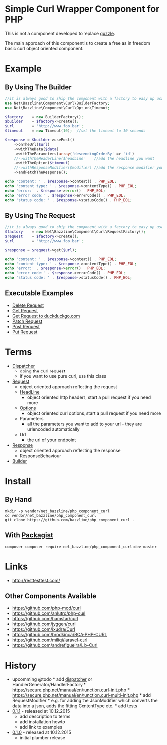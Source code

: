 # Simple Curl Wrapper Component for PHP

This is not a component developed to replace [guzzle](http://docs.guzzlephp.org/en/latest/).

The main approach of this component is to create a free as in freedom basic curl object oriented component.

# Example

## By Using The Builder

```php
//it is always good to ship the component with a factory to easy up usage
use Net\Bazzline\Component\Curl\BuilderFactory;
use Net\Bazzline\Component\Curl\Option\Timeout;

$factory    = new BuilderFactory();
$builder    = $factory->create();
$url        = 'http://www.foo.bar';
$timeout    = new Timeout(10);  //set the timeout to 10 seconds

$response = $builder->usePost()
    ->onTheUrl($url)
    ->withTheData($data)
    ->withTheParameters(array('descendingOrderBy' => 'id')
    //->withTheHeaderLine($headLine)    //add the headline you want
    ->withTheOption($timeout)
    //->withResponseModifier($modifier) //add the response modifier you want
    ->andFetchTheResponse();

echo 'content: ' . $response->content() . PHP_EOL;
echo 'content type: ' . $response->contentType() . PHP_EOL;
echo 'error:' . $response->error() . PHP_EOL;
echo 'error code:' . $response->errorCode() . PHP_EOL;
echo 'status code: ' . $response->statusCode() . PHP_EOL;
```

## By Using The Request

```php
//it is always good to ship the component with a factory to easy up usage
$factory    = new Net\Bazzline\Component\Curl\RequestFactory();
$request    = $factory->create();
$url        = 'http://www.foo.bar';

$response = $request->get($url);

echo 'content: ' . $response->content() . PHP_EOL;
echo 'content type: ' . $response->contentType() . PHP_EOL;
echo 'error:' . $response->error() . PHP_EOL;
echo 'error code:' . $response->errorCode() . PHP_EOL;
echo 'status code: ' . $response->statusCode() . PHP_EOL;
```

## Executable Examples

* [Delete Request](https://github.com/bazzline/php_component_curl/blob/master/example/make_a_delete_request.php)
* [Get Request](https://github.com/bazzline/php_component_curl/blob/master/example/make_a_delete_request.php)
* [Get Request to duckduckgo.com](https://github.com/bazzline/php_component_curl/blob/master/example/make_a_get_request_to_duckduckgo.php)
* [Patch Request](https://github.com/bazzline/php_component_curl/blob/master/example/make_a_patch_request.php)
* [Post Request](https://github.com/bazzline/php_component_curl/blob/master/example/make_a_post_request.php)
* [Put Request](https://github.com/bazzline/php_component_curl/blob/master/example/make_a_put_request.php)

# Terms

* [Dispatcher](https://github.com/bazzline/php_component_curl/blob/master/source/Net/Bazzline/Component/Curl/Dispatcher.php)
    * doing the curl request
    * if you want to use pure curl, use this class
* [Request](https://github.com/bazzline/php_component_curl/blob/master/source/Net/Bazzline/Component/Curl/Request.php)
    * object oriented approach reflecting the request
    * [HeadLine](https://github.com/bazzline/php_component_curl/blob/master/source/Net/Bazzline/Component/Curl/HeadLine/HeadLineInterface.php)
        * object oriented http headers, start a pull request if you need more
    * [Options](https://github.com/bazzline/php_component_curl/blob/master/source/Net/Bazzline/Component/Curl/Option/OptionInterface.php)
        * object oriented curl options, start a pull request if you need more
    * Parameters
        * all the parameters you want to add to your url - they are urlencoded automatically
    * Url
        * the url of your endpoint
* [Response](https://github.com/bazzline/php_component_curl/blob/master/source/Net/Bazzline/Component/Curl/Response.php)
    * object oriented approach reflecting the response
    * ResponseBehaviour
* [Builder](https://github.com/bazzline/php_component_curl/blob/master/source/Net/Bazzline/Component/Curl/Builder.php)


# Install

## By Hand

    mkdir -p vendor/net_bazzline/php_component_curl
    cd vendor/net_bazzline/php_component_curl
    git clone https://github.com/bazzline/php_component_curl .

## With [Packagist](https://packagist.org/packages/net_bazzline/php_component_curl)

    composer composer require net_bazzline/php_component_curl:dev-master

# Links

* http://resttesttest.com/

## Other Components Available

* https://github.com/php-mod/curl
* https://github.com/anlutro/php-curl
* https://github.com/hamstar/curl
* https://github.com/jyggen/curl
* https://github.com/ixudra/Curl
* https://github.com/brodkinca/BCA-PHP-CURL
* https://github.com/miliqi/laravel-curl
* https://github.com/andrefigueira/Lib-Curl

# History

* upcomming
    @todo
        * add [dispatcher](https://github.com/jyggen/curl/blob/master/src/Dispatcher.php) or HandlerGenerator/HandlerFactory
            * https://secure.php.net/manual/en/function.curl-init.php
            * https://secure.php.net/manual/en/function.curl-multi-init.php
        * add RequestModifier
            * e.g. for adding the JsonModifier which converts the data into a json, adds the fitting ContentType etc.
        * add tests
* [0.1.1](https://github.com/bazzline/php_component_curl/tree/0.1.1) - released at 10.12.2015
    * add description to terms
    * add installation howto
    * add link to examples
* [0.1.0](https://github.com/bazzline/php_component_curl/tree/0.1.0) - released at 10.12.2015
    * initial plumber release
